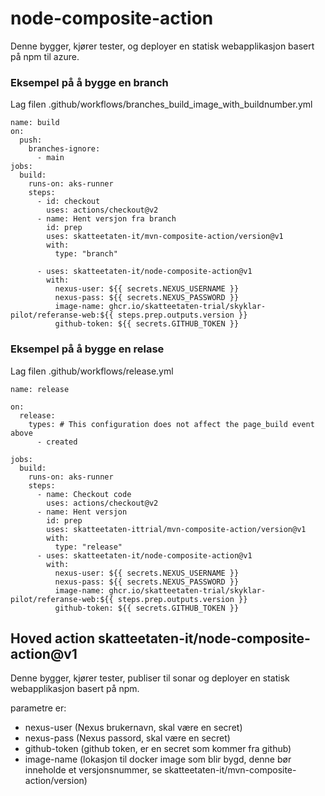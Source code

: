 # node-composite-action

Denne bygger, kjører tester, og deployer en statisk webapplikasjon basert på npm til azure.

### Eksempel på å bygge en branch

Lag filen .github/workflows/branches_build_image_with_buildnumber.yml

```
name: build
on:
  push:
    branches-ignore:
      - main
jobs:
  build:
    runs-on: aks-runner
    steps:
      - id: checkout
        uses: actions/checkout@v2
      - name: Hent versjon fra branch
        id: prep
        uses: skatteetaten-it/mvn-composite-action/version@v1
        with:
          type: "branch"

      - uses: skatteetaten-it/node-composite-action@v1
        with:
          nexus-user: ${{ secrets.NEXUS_USERNAME }}
          nexus-pass: ${{ secrets.NEXUS_PASSWORD }}
          image-name: ghcr.io/skatteetaten-trial/skyklar-pilot/referanse-web:${{ steps.prep.outputs.version }}
          github-token: ${{ secrets.GITHUB_TOKEN }}
```

### Eksempel på å bygge en relase

Lag filen .github/workflows/release.yml

```
name: release

on:
  release:
    types: # This configuration does not affect the page_build event above
      - created

jobs:
  build:
    runs-on: aks-runner
    steps:
      - name: Checkout code
        uses: actions/checkout@v2
      - name: Hent versjon
        id: prep
        uses: skatteetaten-ittrial/mvn-composite-action/version@v1
        with:
          type: "release"
      - uses: skatteetaten-it/node-composite-action@v1
        with:
          nexus-user: ${{ secrets.NEXUS_USERNAME }}
          nexus-pass: ${{ secrets.NEXUS_PASSWORD }}
          image-name: ghcr.io/skatteetaten-trial/skyklar-pilot/referanse-web:${{ steps.prep.outputs.version }}
          github-token: ${{ secrets.GITHUB_TOKEN }}
```

## Hoved action skatteetaten-it/node-composite-action@v1

Denne bygger, kjører tester, publiser til sonar og deployer en statisk webapplikasjon basert på npm.

parametre er:

- nexus-user (Nexus brukernavn, skal være en secret)
- nexus-pass (Nexus passord, skal være en secret)
- github-token (github token, er en secret som kommer fra github)
- image-name (lokasjon til docker image som blir bygd, denne bør inneholde et versjonsnummer, se skatteetaten-it/mvn-composite-action/version)
